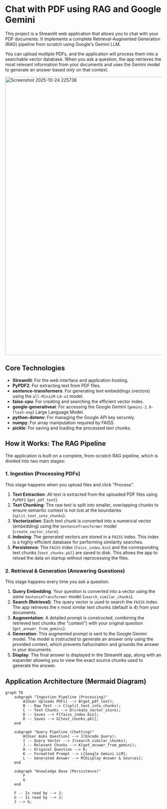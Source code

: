 # Chat with PDF using RAG and Google Gemini

This project is a Streamlit web application that allows you to chat with your PDF documents. It implements a complete Retrieval-Augmented Generation (RAG) pipeline from scratch using Google's Gemini LLM.

You can upload multiple PDFs, and the application will process them into a searchable vector database. When you ask a question, the app retrieves the most relevant information from your documents and uses the Gemini model to generate an answer based *only* on that context.

<img width="1736" height="893" alt="Screenshot 2025-10-24 225738" src="https://github.com/user-attachments/assets/d38b6e4c-8245-440f-9ac5-a74cbb3fbec7" />


## Core Technologies

* **Streamlit**: For the web interface and application hosting.
* **PyPDF2**: For extracting text from PDF files.
* **sentence-transformers**: For generating text embeddings (vectors) using the `all-MiniLM-L6-v2` model.
* **faiss-cpu**: For creating and searching the efficient vector index.
* **google-generativeai**: For accessing the Google Gemini (`gemini-2.0-flash-exp`) Large Language Model.
* **python-dotenv**: For managing the Google API key securely.
* **numpy**: For array manipulation required by FAISS.
* **pickle**: For saving and loading the processed text chunks.

## How it Works: The RAG Pipeline

The application is built on a complete, from-scratch RAG pipeline, which is divided into two main stages:

### 1. Ingestion (Processing PDFs)

This stage happens when you upload files and click "Process".

1.  **Text Extraction**: All text is extracted from the uploaded PDF files using `PyPDF2` (`get_pdf_text`).
2.  **Text Chunking**: The raw text is split into smaller, overlapping chunks to ensure semantic context is not lost at the boundaries (`split_text_into_chunks`).
3.  **Vectorization**: Each text chunk is converted into a numerical vector (embedding) using the `SentenceTransformer` model (`create_vector_store`).
4.  **Indexing**: The generated vectors are stored in a `FAISS` index. This index is a highly efficient database for performing similarity searches.
5.  **Persistence**: The `FAISS` index (`faiss_index.bin`) and the corresponding text chunks (`text_chunks.pkl`) are saved to disk. This allows the app to reload the data on startup without reprocessing the files.

### 2. Retrieval & Generation (Answering Questions)

This stage happens every time you ask a question.

1.  **Query Embedding**: Your question is converted into a vector using the *same* `SentenceTransformer` model (`search_similar_chunks`).
2.  **Search (Retrieval)**: The query vector is used to search the `FAISS` index. The app retrieves the `k` most similar text chunks (default is 4) from your documents.
3.  **Augmentation**: A detailed prompt is constructed, combining the retrieved text chunks (the "context") with your original question (`get_answer_from_gemini`).
4.  **Generation**: This augmented prompt is sent to the Google Gemini model. The model is instructed to generate an answer *only* using the provided context, which prevents hallucination and grounds the answer in your documents.
5.  **Display**: The final answer is displayed in the Streamlit app, along with an expander allowing you to view the exact source chunks used to generate the answer.

## Application Architecture (Mermaid Diagram)

```mermaid
graph TD
    subgraph "Ingestion Pipeline (Processing)"
        A[User Uploads PDFs] --> B(get_pdf_text);
        B -- Raw Text --> C(split_text_into_chunks);
        C -- Text Chunks --> D(create_vector_store);
        D -- Saves --> F[faiss_index.bin];
        D -- Saves --> G[text_chunks.pkl];
    end

    subgraph "Query Pipeline (Chatting)"
        H[User Asks Question] --> I(Encode Query);
        I -- Query Vector --> J(search_similar_chunks);
        J -- Relevant Chunks --> K(get_answer_from_gemini);
        H -- Original Question --> K;
        K -- Formatted Prompt --> L[Google Gemini LLM];
        L -- Generated Answer --> M[Display Answer & Sources];
    end

    subgraph "Knowledge Base (Persistence)"
        F
        G
    end

    F -- Is read by --> J;
    G -- Is read by --> J;
    J --> G;

